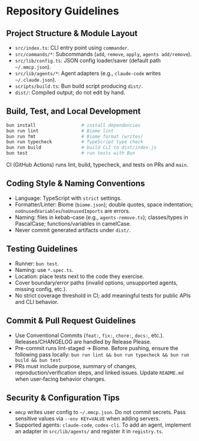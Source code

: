 # Repository Guidelines

## Project Structure & Module Layout
- `src/index.ts`: CLI entry point using `commander`.
- `src/commands/*`: Subcommands (`add`, `remove`, `apply`, `agents add/remove`).
- `src/lib/config.ts`: JSON config loader/saver (default path `~/.mmcp.json`).
- `src/lib/agents/*`: Agent adapters (e.g., `claude-code` writes `~/.claude.json`).
- `scripts/build.ts`: Bun build script producing `dist/`.
- `dist/`: Compiled output; do not edit by hand.

## Build, Test, and Local Development
```bash
bun install                 # install dependencies
bun run lint                # Biome lint
bun run fmt                 # Biome format (writes)
bun run typecheck           # TypeScript type check
bun run build               # build CLI to dist/index.js
bun test                    # run tests with Bun
```
CI (GitHub Actions) runs lint, build, typecheck, and tests on PRs and `main`.

## Coding Style & Naming Conventions
- Language: TypeScript with `strict` settings.
- Formatter/Linter: Biome (`biome.json`); double quotes, space indentation; `noUnusedVariables`/`noUnusedImports` are errors.
- Naming: files in kebab-case (e.g., `agents-remove.ts`); classes/types in PascalCase; functions/variables in camelCase.
- Never commit generated artifacts under `dist/`.

## Testing Guidelines
- Runner: `bun test`.
- Naming: use `*.spec.ts`.
- Location: place tests next to the code they exercise.
- Cover boundary/error paths (invalid options, unsupported agents, missing config, etc.).
- No strict coverage threshold in CI; add meaningful tests for public APIs and CLI behavior.

## Commit & Pull Request Guidelines
- Use Conventional Commits (`feat:`, `fix:`, `chore:`, `docs:`, etc.). Releases/CHANGELOG are handled by Release Please.
- Pre-commit runs lint-staged → Biome. Before pushing, ensure the following pass locally:
  `bun run lint && bun run typecheck && bun run build && bun test`
- PRs must include purpose, summary of changes, reproduction/verification steps, and linked issues. Update `README.md` when user‑facing behavior changes.

## Security & Configuration Tips
- `mmcp` writes user config to `~/.mmcp.json`. Do not commit secrets. Pass sensitive values via `--env KEY=VALUE` when adding servers.
- Supported agents: `claude-code`, `codex-cli`. To add an agent, implement an adapter in `src/lib/agents/` and register it in `registry.ts`.
